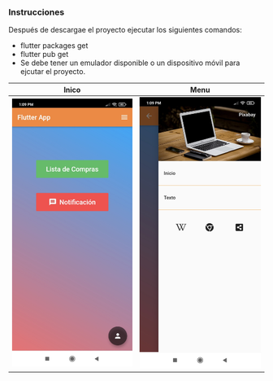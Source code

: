 ### Instrucciones

Después de descargae el proyecto ejecutar los siguientes comandos:

- flutter packages get
- flutter pub get
- Se debe tener un emulador disponible o un dispositivo móvil para ejcutar el proyecto.

| Inico | Menu |
| --- | --- |
| ![Inico](https://github.com/ErikGa25/flutter_app/blob/master/assets/screenshot/imagen1.jpg) | ![Menu](https://github.com/ErikGa25/flutter_app/blob/master/assets/screenshot/imagen2.jpg) |
